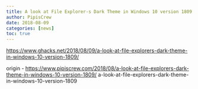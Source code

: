 ```yaml
---
title: A look at File Explorer-s Dark Theme in Windows 10 version 1809
author: PipisCrew
date: 2018-08-09
categories: [news]
toc: true
---
```


https://www.ghacks.net/2018/08/09/a-look-at-file-explorers-dark-theme-in-windows-10-version-1809/

origin - https://www.pipiscrew.com/2018/08/a-look-at-file-explorers-dark-theme-in-windows-10-version-1809/ a-look-at-file-explorers-dark-theme-in-windows-10-version-1809